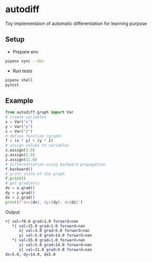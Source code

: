 # autodiff

Toy implementaion of automatic differentiation for learning purpose

## Setup

* Prepare env

```bash
pipenv sync --dev
```

* Run tests

```bash
pipenv shell
pytest
```

## Example

```python
from autodiff.graph import Var
# create variables
x = Var("x")
y = Var("y")
z = Var("z")
# define function (graph)
f = (x * y) + (y * z)
# assign values to variables
x.assign(3.0)
y.assign(5.0)
z.assign(11.0)
# differentiation using backward propagation
f.backward()
# print state of the graph
f.print()
# get gradients
dx = x.grad()
dy = y.grad()
dz = z.grad()
print(f'dx={dx}, dy={dy}, dx{dz}')
```

Output

```bash
+| val=70.0 grad=1.0 forward=nan
   *| val=15.0 grad=1.0 forward=nan
      x| val=3.0 grad=5.0 forward=nan
      y| val=5.0 grad=14.0 forward=nan
   *| val=55.0 grad=1.0 forward=nan
      y| val=5.0 grad=14.0 forward=nan
      z| val=11.0 grad=5.0 forward=nan
dx=5.0, dy=14.0, dx5.0
```
